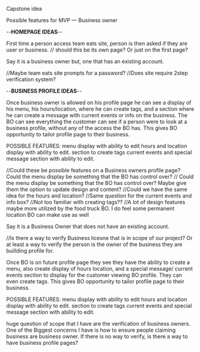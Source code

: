 Capstone idea

Possible features for MVP — Business owner

--**HOMEPAGE IDEAS**--

First time a person access team eats site, person is then asked if they are user or business.
// should this be its own page? Or just on the first page?

<!--Coop
when a user opens to the home page they see a list of businesses, they have to navigate to the login/ sign up if they want user functionality. But otherwise can use most **customer** features like normal-->

Say it is a business owner but, one that has an existing account.

//Maybe team eats site prompts for a password?
//Does site require 2step verification system?
<!--coop
probably only business owners need two step-->

--**BUSINESS PROFILE IDEAS**--

Once business owner is allowed on his profile page he can see a display of his menu, his hours/location, where he can create tags, 
and a section where he can create a message with current events or info on the business. The BO can see everything the customer can 
see if a person were to look at a business profile, without any of the access the BO has. This gives BO opportunity to tailor profile page to 
their business.

POSSIBLE FEATURES:
menu display with ability to edit
hours and location display with ability to edit.
section to create tags
current events and special message section with ability to edit.

//Could these be possible features on a Business owners profile page? Could the menu display be something that the BO has control over?
// Could the menu display be something that the BO has control over? Maybe give them the option to update design and content?
//Could we have the same idea for the hours and location?
//Same question for the current events and info box?
//Not too familiar with creating tags??
//A lot of design features maybe more utilized by the food truck BO. I do feel some permanent location BO can make use as well




Say it is a Business Owner that does not have an existing account.

//Is there a way to verify Business licesne that is in scope of our project? Or at least a way to verify 
the person is the owner of the business they are buillding profile for.


Once BO is on future profile page they see they have the ability to create a menu, also create display of hours
location, and a special message/ current events section to display for the customer viewing BO profile. They can even create tags. 
This gives BO opportunity to tailor profile page to their business.

POSSIBLE FEATURES:
menu display with ability to edit
hours and location display with ability to edit.
section to create tags
current events and special message section with ability to edit.


         
huge question of scope that I have are the verification of business owners. One of the Biggest concerns I have
is how to ensure people claiming business are business owner. If there is no way to verify, is there a way to have business profile pages?
<!--COOP
sometimes facebook will require driver's licence as identity verification
there will be less owners than customers, we might want to manually verify at first?
-->

<!--oooh maybe customers can save photos to their profile and have them show up on the listing as well?-->





 

 